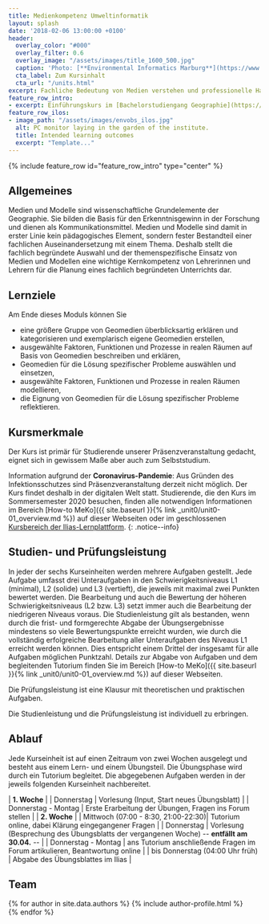 ```yaml
---
title: Medienkompetenz Umweltinformatik
layout: splash
date: '2018-02-06 13:00:00 +0100'
header:
  overlay_color: "#000"
  overlay_filter: 0.6
  overlay_image: "/assets/images/title_1600_500.jpg"
  caption: 'Photo: [**Environmental Informatics Marburg**](https://www.flickr.com/environmentalinformatics-marburg/)'
  cta_label: Zum Kursinhalt
  cta_url: "/units.html"
excerpt: Fachliche Bedeutung von Medien verstehen und professionelle Handlungskompetenz zum Medieneinsatz erwerben.
feature_row_intro:
- excerpt: Einführungskurs im [Bachelorstudiengang Geographie](https://www.uni-marburg.de/de/fb19/studium/studiengaenge/bsc_geographie){:target="_blank"} und im [Lehramtsstudium Erdkunde](https://www.uni-marburg.de/de/fb19/studium/studiengaenge/erdkunde-lehramt-gymnasium/herzlich-willkommen-beim-bachelor-geographie) an der Philipps Universität Marburg
feature_row_ilos:
- image_path: "/assets/images/envobs_ilos.jpg"
  alt: PC monitor laying in the garden of the institute.
  title: Intended learning outcomes
  excerpt: "Template..."
---
```


{% include feature_row id="feature_row_intro" type="center" %}


## Allgemeines 
Medien und Modelle sind wissenschaftliche Grundelemente der Geographie. Sie bilden die Basis für den Erkenntnisgewinn in der Forschung und dienen als Kommunikationsmittel. Medien und Modelle sind damit in erster Linie kein pädagogisches Element, sondern fester Bestandteil einer fachlichen Auseinandersetzung mit einem Thema. Deshalb stellt die fachlich begründete Auswahl und der themenspezifische Einsatz von Medien und Modellen eine wichtige Kernkompetenz von Lehrerinnen und Lehrern für die Planung eines fachlich begründeten Unterrichts dar.


## Lernziele
Am Ende dieses Moduls können Sie
* eine größere Gruppe von Geomedien überblicksartig erklären und kategorisieren und exemplarisch eigene Geomedien erstellen,
* ausgewählte Faktoren, Funktionen und Prozesse in realen Räumen auf Basis von Geomedien beschreiben und erklären,
* Geomedien für die Lösung spezifischer Probleme auswählen und einsetzen,
* ausgewählte Faktoren, Funktionen und Prozesse in realen Räumen modellieren,
* die Eignung von Geomedien für die Lösung spezifischer Probleme reflektieren.


## Kursmerkmale
Der Kurs ist primär für Studierende unserer Präsenzveranstaltung gedacht, eignet sich in gewissem Maße aber auch zum Selbststudium.

Information aufgrund der **Coronavirus-Pandemie**: Aus Gründen des Infektionsschutzes sind Präsenzveranstaltung derzeit nicht möglich. Der Kurs findet deshalb in der digitalen Welt statt. Studierende, die den Kurs im Sommersemester 2020 besuchen, finden alle notwendigen Informationen im Bereich [How-to MeKo]({{ site.baseurl }}{% link _unit0/unit0-01_overview.md %}) auf dieser Webseiten oder im geschlossenen [Kursbereich der Ilias-Lernplattform](https://ilias.uni-marburg.de/ilias.php?ref_id=1858892&cmd=frameset&cmdClass=ilrepositorygui&cmdNode=ts&baseClass=ilRepositoryGUI).
{: .notice--info}


## Studien- und Prüfungsleistung

In jeder der sechs Kurseinheiten werden mehrere Aufgaben gestellt. Jede Aufgabe umfasst drei Unteraufgaben in den Schwierigkeitsniveaus L1 (minimal), L2 (solide) und L3 (vertieft), die jeweils mit maximal zwei Punkten bewertet werden. Die Bearbeitung und auch die Bewertung der höheren Schwierigkeitsniveaus (L2 bzw. L3) setzt immer auch die Bearbeitung der niedrigeren Niveaus voraus. Die Studienleistung gilt als bestanden, wenn durch die frist- und formgerechte Abgabe der Übungsergebnisse mindestens so viele Bewertungspunkte erreicht wurden, wie durch die vollständig erfolgreiche Bearbeitung aller Unteraufgaben des Niveaus L1 erreicht werden können. Dies entspricht einem Drittel der insgesamt für alle Aufgaben möglichen Punktzahl. Details zur Abgabe von Aufgaben und dem begleitenden Tutorium finden Sie im Bereich [How-to MeKo]({{ site.baseurl }}{% link _unit0/unit0-01_overview.md %}) auf dieser Webseiten.

Die Prüfungsleistung ist eine Klausur mit theoretischen und praktischen Aufgaben.

Die Studienleistung und die Prüfungsleistung ist individuell zu erbringen.


## Ablauf

Jede Kurseinheit ist auf einen Zeitraum von zwei Wochen ausgelegt und besteht aus einem Lern- und einem Übungsteil. Die Übungsphase wird durch ein Tutorium begleitet. Die abgegebenen Aufgaben werden in der jeweils folgenden Kurseinheit nachbereitet.

| **1. Woche**                                                                                                                      |
| Donnerstag                          | Vorlesung (Input, Start neues Übungsblatt)                                                  |
| Donnerstag - Montag                 | Erste Erarbeitung der Übungen, Fragen ins Forum stellen                                     |
| **2. Woche**                                                                                                                      |
| Mittwoch (07:00 - 8:30, 21:00-22:30)| Tutorium online, dabei Klärung eingegangener Fragen                                         |
| Donnerstag                          | Vorlesung (Besprechung des Übungsblatts der vergangenen Woche) -- **entfällt am 30.04.** -- |
| Donnerstag - Montag                 | ans Tutorium anschließende Fragen im Forum artikulieren, Beantwortung online                |
| bis Donnerstag (04:00 Uhr früh)     | Abgabe des Übungsblattes im Ilias                                                           |


## Team

{% for author in site.data.authors %} 
  {% include author-profile.html %}
 <br /> 
{% endfor %}